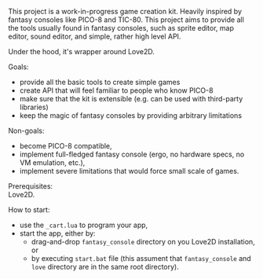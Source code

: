 This project is a work-in-progress game creation kit. Heavily inspired by fantasy consoles like PICO-8 and TIC-80. This project aims to provide all the tools usually found in fantasy consoles, such as sprite editor, map editor, sound editor, and simple, rather high level API.

Under the hood, it's wrapper around Love2D.

Goals:
- provide all the basic tools to create simple games
- create API that will feel familiar to people who know PICO-8
- make sure that the kit is extensible (e.g. can be used with third-party libraries)
- keep the magic of fantasy consoles by providing arbitrary limitations

Non-goals:
- become PICO-8 compatible,
- implement full-fledged fantasy console (ergo, no hardware specs, no VM emulation, etc.),
- implement severe limitations that would force small scale of games.

Prerequisites:  
Love2D.

How to start:
- use the `_cart.lua` to program your app,
- start the app, either by:
	- drag-and-drop `fantasy_console` directory on you Love2D installation, or
	- by executing `start.bat` file (this assument that `fantasy_console` and `love` directory are in the same root directory).


